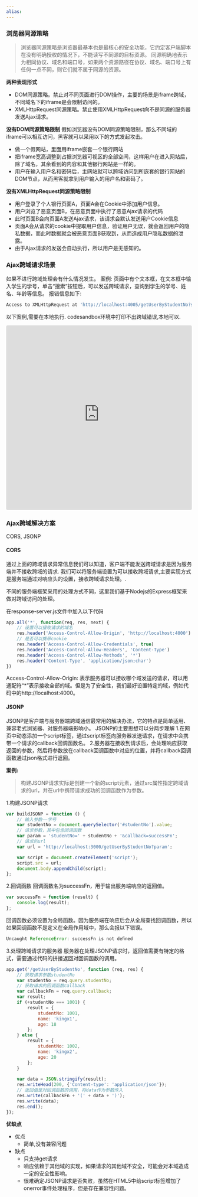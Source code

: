 ```yaml
---
alias:
---
```



### 浏览器同源策略
>浏览器同源策略是浏览器最基本也是最核心的安全功能，它约定客户端脚本在没有明确授权的情况下，不能读写不同源的目标资源。
>同源明确地表示为相同协议、域名和端口号，如果两个资源路径在协议、域名、端口号上有任何一点不同，则它们就不属于同源的资源。

**两种表现形式**
* DOM同源策略。禁止对不同页面进行DOM操作，主要的场景是iframe跨域，不同域名下的iframe是会限制访问的。
* XMLHttpRequest同源策略。禁止使用XMLHttpRequest向不是同源的服务器发送Ajax请求。

**没有DOM同源策略限制**
假如浏览器没有DOM同源策略限制，那么不同域的iframe可以相互访问，黑客就可以采用以下的方式发起攻击。
* 做一个假网站，里面用iframe嵌套一个银行网站
* 把iframe宽高调整到占据浏览器可视区的全部空间，这样用户在进入网站后，除了域名，其余看到的内容和其他银行网站是一样的。
* 用户在输入用户名和密码后，主网站就可以跨域访问到所嵌套的银行网站的DOM节点，从而黑客就拿到用户输入的用户名和密码了。

**没有XMLHttpRequest同源策略限制**
* 用户登录了个人银行页面A，页面A会在Cookie中添加用户信息。
* 用户浏览了恶意页面B，在恶意页面中执行了恶意Ajax请求的代码
* 此时页面B会向页面A发送Ajax请求，该请求会默认发送用户Cookie信息
* 页面A会从请求的cookie中提取用户信息，验证用户无误，就会返回用户的隐私数据，而此时数据就会被恶意页面B获取到，从而造成用户隐私数据的泄露。
* 由于Ajax请求的发送会自动执行，所以用户是无感知的。


### Ajax跨域请求场景
如果不进行跨域处理会有什么情况发生。
案例:
页面中有个文本框，在文本框中输入学生的学号，单击“搜索”按钮后，可以发送跨域请求，查询到学生的学号、姓名、年龄等信息。
报错信息如下:
```bash
Access to XMLHttpRequest at 'http://localhost:4005/getUserByStudentNo?studentNo=234' from origin 'null' has been blocked by CORS policy: No 'Access-Control-Allow-Origin' header is present on the requested resource.
```

以下案例,需要在本地执行. codesandbox环境中打印不出跨域错误,本地可以.
<iframe src="https://x6re20-6006.sse.codesandbox.io/?fontsize=14&hidenavigation=1&theme=dark"
     style="width:100%; height:500px; border:0; border-radius: 4px; overflow:hidden;"
     title="ajax-demo"
     allow="accelerometer; ambient-light-sensor; camera; encrypted-media; geolocation; gyroscope; hid; microphone; midi; payment; usb; vr; xr-spatial-tracking"
     sandbox="allow-forms allow-modals allow-popups allow-presentation allow-same-origin allow-scripts"
   ></iframe>



### Ajax跨域解决方案
CORS, JSONP

#### CORS
通过上面的跨域请求异常信息我们可以知道，客户端不能发送跨域请求是因为服务端并不接收跨域的请求. 我们可以将服务端设置为可以接收跨域请求,主要实现方式是服务端通过对响应头的设置，接收跨域请求处理。.

不同的服务端框架采用的处理方式不同，这里我们基于Nodejs的Express框架来做对跨域访问的处理。

在response-server.js文件中加入以下代码
```js
app.all('*', function(req, res, next) {
	// 设置可以接收请求的域名
	res.header('Access-Control-Allow-Origin', 'http://localhost:4000')
	// 是否可以携带cookie
	res.header('Access-Control-Allow-Credentials', true)
	res.header('Access-Control-Allow-Headers', 'Content-Type')
	res.header('Access-Control-Allow-Methods', '*')
	res.header('Content-Type', 'application/json;char')
})
```

Access-Control-Allow-Origin: 表示服务器可以接收哪个域发送的请求，可以用通配符“\*”表示接收全部的域。但是为了安全性，我们最好设置特定的域，例如代码中的http://localhost:4000。


#### JSONP
JSONP是客户端与服务器端跨域通信最常用的解决办法，它的特点是简单适用、兼容老式浏览器、对服务器端影响小。
JSONP的主要思想可以分两步理解
1.在网页中动态添加一个script标签，通过script标签向服务器发送请求，在请求中会携带一个请求的callback回调函数名。
2.服务器在接收到请求后，会处理响应获取返回的参数，然后将参数放在callback回调函数中对应的位置，并将callback回调函数通过json格式进行返回。

**案例:**
>构建JSONP请求实际是创建一个新的script元素，通过src属性指定跨域请求的url，并在url中携带请求成功的回调函数作为参数。

1.构建JSONP请求
```js
var buildJSONP = function () {
    // 输入参数——学号
    var studentNo = document.querySelector('#studentNo').value;
    // 请求参数，其中包含回调函数
    var param = 'studentNo=' + studentNo + '&callback=successFn';
    // 请求的url
    var url = 'http://localhost:3000/getUserByStudentNo?param';

    var script = document.createElement('script');
    script.src = url;
    document.body.appendChild(script);
};
```

2.回调函数
回调函数名为successFn，用于输出服务端响应的返回值。
```js
var successFn = function (result) {
    console.log(result);
};
```
回调函数必须设置为全局函数。因为服务端在响应后会从全局查找回调函数，所以如果回调函数不是定义在全局作用域中，那么会报以下错误。
```js
Uncaught ReferenceError: successFn is not deﬁned
```

3.处理跨域请求的服务器
服务器在处理JSONP请求时，返回值需要有特定的格式，需要通过代码的拼接返回对回调函数的调用。
```js
app.get('/getUserByStudentNo', function (req, res) {
    // 获取请求参数studentNo
    var studentNo = req.query.studentNo;
    // 获取请求的回调函数callback
    var callbackFn = req.query.callback;
    var result;
    if (+studentNo === 1001) {
        result = {
            studentNo: 1001,
            name: 'kingx1',
            age: 18
        };
    } else {
        result = {
            studentNo: 1002,
            name: 'kingx2',
            age: 20
        };
    }
    
    var data = JSON.stringify(result);
    res.writeHead(200, {'Content-type': 'application/json'});
    // 返回值是对回调函数的调用，将data作为参数传入
    res.write(callbackFn + '(' + data + ')');
    res.write(data);
    res.end();
});
```


**优缺点**
* 优点
	* 简单,没有兼容问题
* 缺点
	* 只支持get请求
	* 响应依赖于其他域的实现，如果请求的其他域不安全，可能会对本域造成一定的安全性影响。
	* 很难确定JSONP请求是否失败，虽然在HTML5中给script标签增加了onerror事件处理程序，但是存在兼容性问题。
